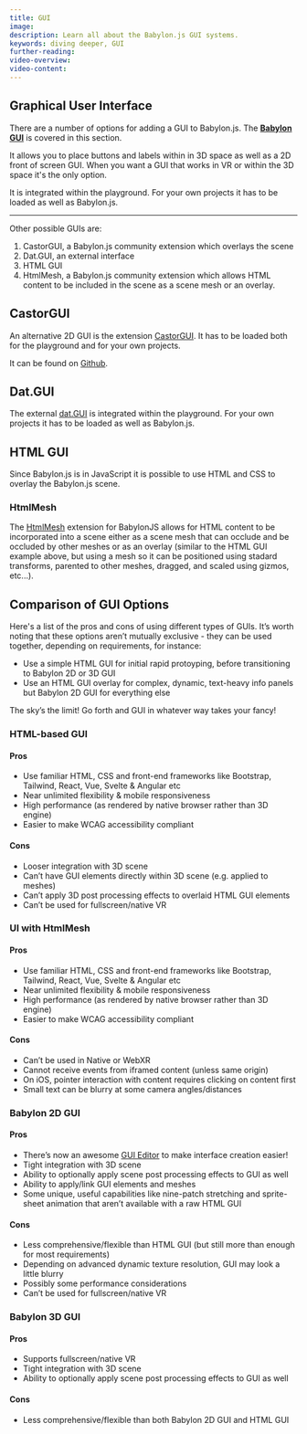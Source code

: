 ```yaml
---
title: GUI
image:
description: Learn all about the Babylon.js GUI systems.
keywords: diving deeper, GUI
further-reading:
video-overview:
video-content:
---
```


## Graphical User Interface

There are a number of options for adding a GUI to Babylon.js. The [**Babylon GUI**](/features/featuresDeepDive/gui/gui) is covered in this section.

It allows you to place buttons and labels within in 3D space as well as a 2D front of screen GUI.
When you want a GUI that works in VR or within the 3D space it's the only option.

It is integrated within the playground. For your own projects it has to be loaded as well as Babylon.js.

<Playground id="#NGS9AU" title="Simple GUI Slider Example" description="Simple example of adding a GUI slider to your scene." image="/img/playgroundsAndNMEs/divingDeeperGUI1.jpg"/>

----------

Other possible GUIs are:

1. CastorGUI, a Babylon.js community extension which overlays the scene
1. Dat.GUI, an external interface
1. HTML GUI
1. HtmlMesh, a Babylon.js community extension which allows HTML content to be included in the scene as a scene mesh or an overlay.

## CastorGUI

An alternative 2D GUI is the extension [CastorGUI](/communityExtensions/castorGUI). It has to be loaded both for the playground and for your own projects.

It can be found on [Github](https://github.com/dad72/CastorGUI).

<Playground id="#S34THY#14" title="CastorGUI Example" description="Simple example of using the CastorGUI system in your scene." image="/img/playgroundsAndNMEs/divingDeeperGUI2.jpg"/>

## Dat.GUI

The external [dat.GUI](https://github.com/dataarts/dat.gui) is integrated within the playground. For your own projects it has to be loaded as well as Babylon.js.

<Playground id="#NGS9AU#1" title="dat.GUI Example" description="Simple example of using the dat.GUI system in your scene." image="/img/playgroundsAndNMEs/divingDeeperGUI3.jpg"/>

## HTML GUI

Since Babylon.js is in JavaScript it is possible to use HTML and CSS to overlay the Babylon.js scene.

<Playground id="#1AHPN5" title="HTML GUI Example" description="Simple example of using HTML GUI elements in your scene." image="/img/playgroundsAndNMEs/divingDeeperGUI4.jpg"/>

### HtmlMesh

The [HtmlMesh](/communityExtensions/htmlMesh) extension for BabylonJS allows for HTML content to be incorporated into a scene either as a scene mesh that can occlude and be occluded by other meshes or as an overlay (similar to the HTML GUI example above, but using a mesh so it can be positioned using stadard transforms, parented to other meshes, dragged, and scaled using gizmos, etc...).

<Playground id="#Y2LIXI#44" title="HtmlMesh Example" description="Example of using HtmlMesh elements in your scene." image="/img/playgroundsAndNMEs/htmlMeshPG.png"/>

## Comparison of GUI Options

Here's a list of the pros and cons of using different types of GUIs. It’s worth noting that these options aren’t mutually exclusive - they can be used together, depending on requirements, for instance:

- Use a simple HTML GUI for initial rapid protoyping, before transitioning to Babylon 2D or 3D GUI
- Use an HTML GUI overlay for complex, dynamic, text-heavy info panels but Babylon 2D GUI for everything else

The sky’s the limit! Go forth and GUI in whatever way takes your fancy!

### HTML-based GUI

#### Pros

- Use familiar HTML, CSS and front-end frameworks like Bootstrap, Tailwind, React, Vue, Svelte & Angular etc
- Near unlimited flexibility & mobile responsiveness
- High performance (as rendered by native browser rather than 3D engine)
- Easier to make WCAG accessibility compliant

#### Cons

- Looser integration with 3D scene
- Can’t have GUI elements directly within 3D scene (e.g. applied to meshes)
- Can’t apply 3D post processing effects to overlaid HTML GUI elements
- Can’t be used for fullscreen/native VR

### UI with HtmlMesh

#### Pros

- Use familiar HTML, CSS and front-end frameworks like Bootstrap, Tailwind, React, Vue, Svelte & Angular etc
- Near unlimited flexibility & mobile responsiveness
- High performance (as rendered by native browser rather than 3D engine)
- Easier to make WCAG accessibility compliant

#### Cons

- Can’t be used in Native or WebXR
- Cannot receive events from iframed content (unless same origin)
- On iOS, pointer interaction with content requires clicking on content first
- Small text can be blurry at some camera angles/distances

### Babylon 2D GUI

#### Pros

- There’s now an awesome [GUI Editor](/toolsAndResources/guiEditor) to make interface creation easier!
- Tight integration with 3D scene
- Ability to optionally apply scene post processing effects to GUI as well
- Ability to apply/link GUI elements and meshes
- Some unique, useful capabilities like nine-patch stretching and sprite-sheet animation that aren’t available with a raw HTML GUI

#### Cons

- Less comprehensive/flexible than HTML GUI (but still more than enough for most requirements)
- Depending on advanced dynamic texture resolution, GUI may look a little blurry
- Possibly some performance considerations
- Can’t be used for fullscreen/native VR

### Babylon 3D GUI

#### Pros

- Supports fullscreen/native VR
- Tight integration with 3D scene
- Ability to optionally apply scene post processing effects to GUI as well

#### Cons

- Less comprehensive/flexible than both Babylon 2D GUI and HTML GUI
